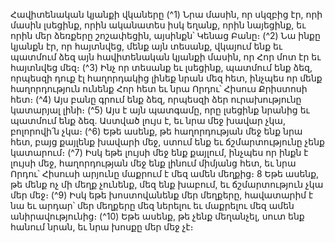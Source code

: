 
Հավիտենական կյանքի վկաները
(^1) Նրա մասին, որ սկզբից էր, որի մասին լսեցինք, որին ականատես իսկ եղանք, որին նայեցինք, եւ որին մեր ձեռքերը
շոշափեցին, այսինքն՝ Կենաց Բանը։
(^2) Նա ինքը կյանքն էր, որ հայտնվեց, մենք այն տեսանք, վկայում ենք եւ պատմում ձեզ այն հավիտենական կյանքի
մասին, որ Հոր մոտ էր եւ հայտնվեց մեզ։
(^3) Ինչ որ տեսանք եւ լսեցինք, պատմում ենք ձեզ, որպեսզի դուք էլ հաղորդակից լինեք նրան մեզ հետ, ինչպես որ մենք
հաղորդություն ունենք Հոր հետ եւ նրա Որդու՝ Հիսուս Քրիստոսի հետ։
(^4) Այս բանը գրում ենք ձեզ, որպեսզի ձեր ուրախությունը կատարյալ լինի։
(^5) Այս է այն պատգամը, որը լսեցինք նրանից եւ պատմում ենք ձեզ. Աստված լույս է, եւ նրա մեջ խավար չկա, բոլորովի՛ն
չկա։
(^6) Եթե ասենք, թե հաղորդության մեջ ենք նրա հետ, բայց քայլենք խավարի մեջ, ստում ենք եւ ճշմարտությունը չենք
կատարում։
(^7) Իսկ եթե լույսի մեջ ենք քայլում, ինչպես որ ինքն է լույսի մեջ, հաղորդության մեջ ենք լինում միմյանց հետ, եւ նրա
Որդու՝ Հիսուսի արյունը մաքրում է մեզ ամեն մեղքից։ 8 Եթե ասենք, թե մենք ոչ մի մեղք չունենք, մեզ ենք խաբում, եւ
ճշմարտություն չկա մեր մեջ։
(^9) Իսկ եթե խոստովանենք մեր մեղքերը, հավատարիմ է նա եւ արդար՝ մեր մեղքերը մեզ ներելու եւ մաքրելու մեզ ամեն
անիրավությունից։
(^10) Եթե ասենք, թե չենք մեղանչել, սուտ ենք հանում նրան, եւ նրա խոսքը մեր մեջ չէ։

